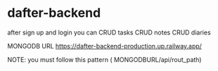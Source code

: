 # dafter-backend
after sign up and login you can 
CRUD tasks
CRUD notes
CRUD diaries

MONGODB URL
https://dafter-backend-production.up.railway.app/

NOTE:
you must follow this pattern ( MONGODBURL/api/rout_path) 
